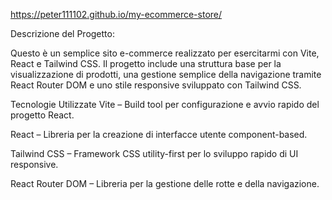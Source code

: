 https://peter111102.github.io/my-ecommerce-store/

Descrizione del Progetto:

Questo è un semplice sito e-commerce realizzato per esercitarmi con Vite, React e Tailwind CSS.
Il progetto include una struttura base per la visualizzazione di prodotti, una gestione semplice della navigazione tramite React Router DOM e uno stile responsive sviluppato con Tailwind CSS.

Tecnologie Utilizzate
Vite – Build tool per configurazione e avvio rapido del progetto React.

React – Libreria per la creazione di interfacce utente component-based.

Tailwind CSS – Framework CSS utility-first per lo sviluppo rapido di UI responsive.

React Router DOM – Libreria per la gestione delle rotte e della navigazione.
